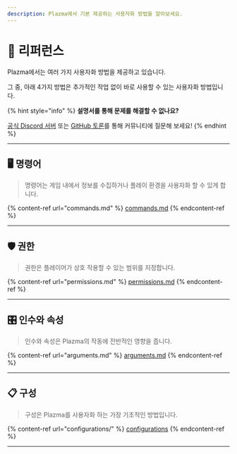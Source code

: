 ```yaml
---
description: Plazma에서 기본 제공하는 사용자화 방법을 알아보세요.
---
```


# 📜 리퍼런스

Plazma에서는 여러 가지 사용자화 방법을 제공하고 있습니다.

그 중, 아래 4가지 방법은 추가적인 작업 없이 바로 사용할 수 있는 사용자화 방법입니다.

{% hint style="info" %}
**설명서를 통해 문제를 해결할 수 없나요?**

[공식 Discord 서버](https://discord.gg/MmfC52K8A8) 또는 [GitHub 토론](https://github.com/PlazmaMC/PlazmaBukkit/discussions)를 통해 커뮤니티에 질문해 보세요!
{% endhint %}

***

## 🖥️ 명령어 <a href="#id-1" id="id-1"></a>

> 명령어는 게임 내에서 정보를 수집하거나 플레이 환경을 사용자화 할 수 있게 합니다.

{% content-ref url="commands.md" %}
[commands.md](commands.md)
{% endcontent-ref %}

***

## 🛡️ 권한 <a href="#id-2" id="id-2"></a>

> 권한은 플레이어가 상호 작용할 수 있는 범위를 지정합니다.

{% content-ref url="permissions.md" %}
[permissions.md](permissions.md)
{% endcontent-ref %}

***

## 🎛️ 인수와 속성 <a href="#id-3" id="id-3"></a>

> 인수와 속성은 Plazma의 작동에 전반적인 영향을 줍니다.

{% content-ref url="arguments.md" %}
[arguments.md](arguments.md)
{% endcontent-ref %}

***

## 📋 구성 <a href="#id-4" id="id-4"></a>

> 구성은 Plazma를 사용자화 하는 가장 기초적인 방법입니다.

{% content-ref url="configurations/" %}
[configurations](configurations/)
{% endcontent-ref %}

***
